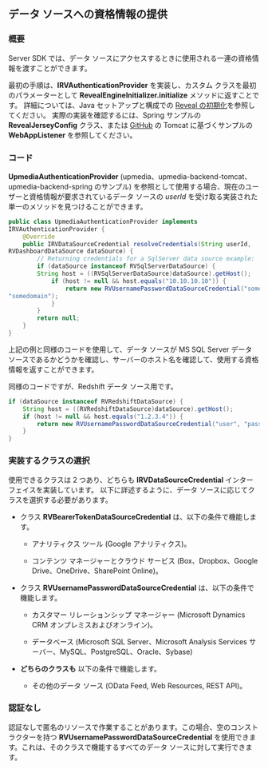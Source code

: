 ## データ ソースへの資格情報の提供

### 概要

Server SDK では、データ ソースにアクセスするときに使用される一連の資格情報を渡すことができます。

最初の手順は、__IRVAuthenticationProvider__ を実装し、カスタム クラスを最初のパラメーターとして __RevealEngineInitializer.initialize__ メソッドに返すことです。
詳細については、Java セットアップと構成での [Reveal の初期化](https://help.revealbi.io/jp/developer/java-sdk/setup-configuration.html#step-3---initializing-reveal)を参照してください。
実際の実装を確認するには、Spring サンプルの __RevealJerseyConfig__ クラス、または [GitHub](https://github.com/RevealBi/sdk-samples-java) の Tomcat に基づくサンプルの __WebAppListener__ を参照してください。

### コード

__UpmediaAuthenticationProvider__ (upmedia、upmedia-backend-tomcat、upmedia-backend-spring のサンプル) を参照として使用する場合、現在のユーザーと資格情報が要求されているデータ ソースの _userId_ を受け取る実装された単一のメソッドを見つけることができます。 

``` java
public class UpmediaAuthenticationProvider implements
IRVAuthenticationProvider {
    @Override
    public IRVDataSourceCredential resolveCredentials(String userId,
RVDashboardDataSource dataSource) {
        // Returning credentials for a SqlServer data source example:
        if (dataSource instanceof RVSqlServerDataSource) {
        String host = ((RVSqlServerDataSource)dataSource).getHost();
            if (host != null && host.equals("10.10.10.10")) {
                return new RVUsernamePasswordDataSourceCredential("someuser", "somesecret",
"somedomain");
            }
        }
        return null;
    }
}
```

上記の例と同様のコードを使用して、データ ソースが MS SQL Server データ ソースであるかどうかを確認し、サーバーのホスト名を確認して、使用する資格情報を返すことができます。

同様のコードですが、Redshift データ ソース用です。

```java
if (dataSource instanceof RVRedshiftDataSource) {
    String host = ((RVRedshiftDataSource)dataSource).getHost();
    if (host != null && host.equals("1.2.3.4")) {
        return new RVUsernamePasswordDataSourceCredential("user", "password");
    }
}
```

### 実装するクラスの選択

使用できるクラスは 2 つあり、どちらも __IRVDataSourceCredential__ インターフェイスを実装しています。
以下に詳述するように、データ ソースに応じてクラスを選択する必要があります。

  - クラス __RVBearerTokenDataSourceCredential__ は、以下の条件で機能します。

      - アナリティクス ツール (Google アナリティクス)。

      - コンテンツ マネージャーとクラウド サービス (Box、Dropbox、Google Drive、OneDrive、SharePoint Online)。
        

  - クラス __RVUsernamePasswordDataSourceCredential__ は、以下の条件で機能します。

      - カスタマー リレーションシップ マネージャー (Microsoft Dynamics CRM オンプレミスおよびオンライン)。
        

      - データベース (Microsoft SQL Server、Microsoft Analysis Services サーバー、MySQL、PostgreSQL、Oracle、Sybase)
        

  - **どちらのクラスも** 以下の条件で機能します。

      - その他のデータ ソース (OData Feed, Web Resources, REST API)。

### 認証なし

認証なしで匿名のリソースで作業することがあります。この場合、空のコンストラクターを持つ __RVUsernamePasswordDataSourceCredential__ を使用できます。これは、そのクラスで機能するすべてのデータ ソースに対して実行できます。
